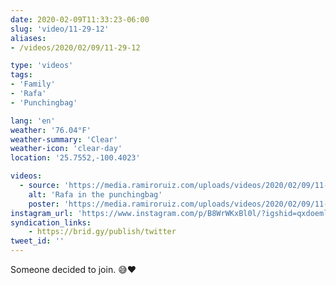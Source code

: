 ```yaml
---
date: 2020-02-09T11:33:23-06:00
slug: 'video/11-29-12'
aliases:
- /videos/2020/02/09/11-29-12

type: 'videos' 
tags:
- 'Family'
- 'Rafa'
- 'Punchingbag'

lang: 'en'
weather: '76.04°F'
weather-summary: 'Clear'
weather-icon: 'clear-day'
location: '25.7552,-100.4023'

videos:
  - source: 'https://media.ramiroruiz.com/uploads/videos/2020/02/09/11-29-12/rafa-in-the-punchingbag.mp4'
    alt: 'Rafa in the punchingbag'
    poster: 'https://media.ramiroruiz.com/uploads/videos/2020/02/09/11-29-12/poster.jpg'
instagram_url: 'https://www.instagram.com/p/B8WrWKxBl0l/?igshid=qxdoemlxqdeh'
syndication_links:
    - https://brid.gy/publish/twitter
tweet_id: ''
---
```

Someone decided to join. 😅❤️

  